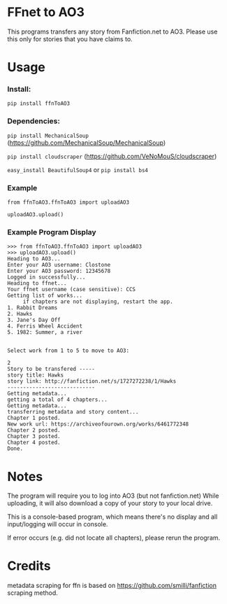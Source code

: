# **FFnet to AO3** 

This programs transfers any story from Fanfiction.net to AO3. Please use this only for stories that you have claims to.


# Usage

### Install:
  `pip install ffnToAO3`
  
### Dependencies:
  `pip install MechanicalSoup` 
  (https://github.com/MechanicalSoup/MechanicalSoup)
  
  `pip install cloudscraper`
  (https://github.com/VeNoMouS/cloudscraper)
  
  `easy_install BeautifulSoup4` or `pip install bs4`

### Example

```
from ffnToAO3.ffnToAO3 import uploadAO3

uploadAO3.upload()
```

### Example Program Display

```
>>> from ffnToAO3.ffnToAO3 import uploadAO3
>>> uploadAO3.upload()
Heading to AO3...
Enter your AO3 username: Clostone
Enter your AO3 password: 12345678
Logged in successfully...
Heading to ffnet...
Your ffnet username (case sensitive): CCS
Getting list of works...
	 if chapters are not displaying, restart the app.
1. Rabbit Dreams
2. Hawks
3. Jane's Day Off
4. Ferris Wheel Accident
5. 1982: Summer, a river


Select work from 1 to 5 to move to AO3:

2
Story to be transfered -----
story title: Hawks
story link: http://fanfiction.net/s/1727272238/1/Hawks
----------------------------
Getting metadata...
getting a total of 4 chapters...
Getting metadata...
transferring metadata and story content...
Chapter 1 posted.
New work url: https://archiveofourown.org/works/6461772348
Chapter 2 posted.
Chapter 3 posted.
Chapter 4 posted.
Done.

```


# Notes

The program will require you to log into AO3 (but not fanfiction.net)
While uploading, it will also download a copy of your story to your local drive.

This is a console-based program, which means there's no display and all input/logging will occur in console.

If error occurs (e.g. did not locate all chapters), please rerun the program. 

# Credits

metadata scraping for ffn is based on https://github.com/smilli/fanfiction scraping method.
